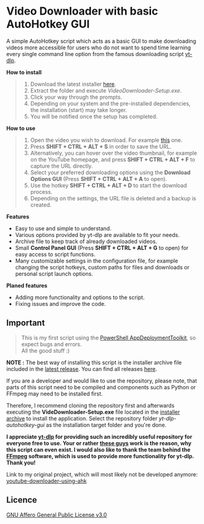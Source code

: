 # Video Downloader with basic AutoHotkey GUI

A simple AutoHotkey script which acts as a basic GUI to make downloading videos more accessible
for users who do not want to spend time learning every single command line option from the famous downloading script [yt-dlp](https://github.com/yt-dlp/yt-dlp).

**How to install**

> 1. Download the latest installer [here](https://github.com/LeoTN/yt-dlp-autohotkey-gui/releases/latest/download/VideoDownloaderInstaller.zip).
> 2. Extract the folder and execute *VideoDownloader-Setup.exe*.
> 3. Click your way through the prompts.
> 4. Depending on your system and the pre-installed dependencies, the installation (start) may take longer.
> 5. You will be notified once the setup has completed.

**How to use**

> 1. Open the video you wish to download. For example [this](https://www.youtube.com/watch?v=xvFZjo5PgG0) one.
> 2. Press **SHIFT + CTRL + ALT + S** in order to save the URL.
> 3. Alternatively, you can hover over the video thumbnail, for example on the YouTube homepage,
> and press **SHIFT + CTRL + ALT + F** to capture the URL directly.
> 4. Select your preferred downloading options using the **Download Options GUI**
> (Press **SHIFT + CTRL + ALT + A** to open).
> 5. Use the hotkey **SHIFT + CTRL + ALT + D** to start the download process.
> 6. Depending on the settings, the URL file is deleted and a backup is created.

**Features**

- Easy to use and simple to understand.
- Various options provided by yt-dlp are available to fit your needs.
- Archive file to keep track of already downloaded videos.
- Small **Control Panel GUI** (Press **SHIFT + CTRL + ALT + G** to open) for easy access to script functions.
- Many customizable settings in the configuration file, for example changing the script hotkeys, custom paths for files and downloads or personal script launch options.

**Planed features**

- Adding more functionality and options to the script.
- Fixing issues and improve the code.

## Important

> This is my first script using the [PowerShell AppDeploymentToolkit](https://github.com/PSAppDeployToolkit/PSAppDeployToolkit), so expect bugs and errors.  
All the good stuff :)

**NOTE :** The best way of installing this script is the installer archive file included in the [latest release](https://github.com/LeoTN/yt-dlp-autohotkey-gui/releases/latest). You can find all releases [here](https://github.com/LeoTN/yt-dlp-autohotkey-gui/releases).

If you are a developer and would like to use the repository, please note, that parts of this script need to be compiled and components such as Python or FFmpeg may need to be installed first.

Therefore, I recommend cloning the repository first and afterwards executing the **VideDownloader-Setup.exe** file located in the [installer archive](https://github.com/LeoTN/yt-dlp-autohotkey-gui/releases/latest/download/VideoDownloaderInstaller.zip) to install the application. Select the repository folder *yt-dlp-autohotkey-gui* as the installation target folder and you're done.

**I appreciate [yt-dlp](https://github.com/yt-dlp/yt-dlp) for providing such an incredibly useful repository for everyone free to use. Your or rather [these guys](https://github.com/ytdl-org/youtube-dl) work is the reason, why this script can even exist. I would also like to thank the team behind the [FFmpeg](https://ffmpeg.org) software, which is used to provide more functionality for yt-dlp. Thank you!**

Link to my original project, which will most likely not be developed anymore: [youtube-downloader-using-ahk](https://github.com/LeoTN/youtube-downloader-using-ahk)

## Licence

[GNU Affero General Public License v3.0](https://github.com/LeoTN/yt-dlp-autohotkey-gui/blob/main/LICENCE)